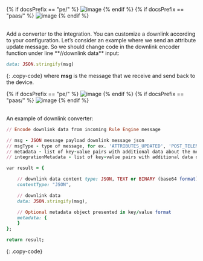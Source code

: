 {% if docsPrefix == "pe/" %}
![image](https://img.thingsboard.io/user-guide/integrations/http/http-create-downlink-tbel-1-pe.png)
{% endif %}
{% if docsPrefix == "paas/" %}
![image](https://img.thingsboard.io/user-guide/integrations/http/downlink-tbel-1-pe.png)
{% endif %}

<br/>
Add a converter to the integration. You can customize a downlink according to your configuration.
Let’s consider an example where we send an attribute update message. So we should change code in the downlink encoder function under line **//downlink data** input:

```ruby
data: JSON.stringify(msg)
```
{: .copy-code}
where **msg** is the message that we receive and send back to the device.

{% if docsPrefix == "pe/" %}
![image](https://img.thingsboard.io/user-guide/integrations/http/http-create-downlink-tbel-2-pe.png)
{% endif %}
{% if docsPrefix == "paas/" %}
![image](https://img.thingsboard.io/user-guide/integrations/http/downlink-tbel-2-pe.png)
{% endif %}

<br/>
An example of downlink converter:

```ruby
// Encode downlink data from incoming Rule Engine message

// msg - JSON message payload downlink message json
// msgType - type of message, for ex. 'ATTRIBUTES_UPDATED', 'POST_TELEMETRY_REQUEST', etc.
// metadata - list of key-value pairs with additional data about the message
// integrationMetadata - list of key-value pairs with additional data defined in Integration executing this converter

var result = {

    // downlink data content type: JSON, TEXT or BINARY (base64 format)
    contentType: "JSON",

    // downlink data
    data: JSON.stringify(msg),

    // Optional metadata object presented in key/value format
    metadata: {
    }
};

return result;
```
{: .copy-code}